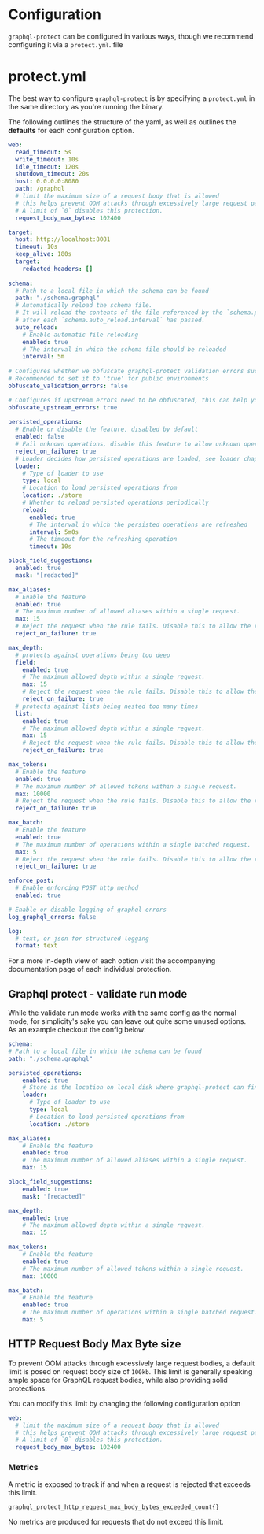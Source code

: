 # Configuration

`graphql-protect` can be configured in various ways, though we recommend configuring it via a `protect.yml`. file

<!-- TOC -->

# protect.yml

The best way to configure `graphql-protect` is by specifying a `protect.yml` in the same directory as you're running the binary.

The following outlines the structure of the yaml, as well as outlines the **defaults** for each configuration option.

```yaml
web:
  read_timeout: 5s
  write_timeout: 10s
  idle_timeout: 120s
  shutdown_timeout: 20s
  host: 0.0.0.0:8080
  path: /graphql
  # limit the maximum size of a request body that is allowed
  # this helps prevent OOM attacks through excessively large request payloads.
  # A limit of `0` disables this protection.
  request_body_max_bytes: 102400

target:
  host: http://localhost:8081
  timeout: 10s
  keep_alive: 180s
  target:
    redacted_headers: []
      
schema:
  # Path to a local file in which the schema can be found
  path: "./schema.graphql"
  # Automatically reload the schema file. 
  # It will reload the contents of the file referenced by the `schema.path` configuration option
  # after each `schema.auto_reload.interval` has passed.
  auto_reload:
    # Enable automatic file reloading
    enabled: true
    # The interval in which the schema file should be reloaded
    interval: 5m
    
# Configures whether we obfuscate graphql-protect validation errors such as max_aliases/max_tokens
# Recommended to set it to 'true' for public environments
obfuscate_validation_errors: false

# Configures if upstream errors need to be obfuscated, this can help you hide internals of your upstream landscape
obfuscate_upstream_errors: true
    
persisted_operations:
  # Enable or disable the feature, disabled by default
  enabled: false
  # Fail unknown operations, disable this feature to allow unknown operations to reach your GraphQL API
  reject_on_failure: true
  # Loader decides how persisted operations are loaded, see loader chapter for more details
  loader:
    # Type of loader to use
    type: local
    # Location to load persisted operations from
    location: ./store
    # Whether to reload persisted operations periodically
    reload:
      enabled: true
      # The interval in which the persisted operations are refreshed
      interval: 5m0s
      # The timeout for the refreshing operation
      timeout: 10s

block_field_suggestions:
  enabled: true
  mask: "[redacted]"

max_aliases:
  # Enable the feature
  enabled: true
  # The maximum number of allowed aliases within a single request.
  max: 15
  # Reject the request when the rule fails. Disable this to allow the request
  reject_on_failure: true

max_depth:
  # protects against operations being too deep
  field:
    enabled: true
    # The maximum allowed depth within a single request.
    max: 15
    # Reject the request when the rule fails. Disable this to allow the request
    reject_on_failure: true
  # protects against lists being nested too many times
  list:
    enabled: true
    # The maximum allowed depth within a single request.
    max: 15
    # Reject the request when the rule fails. Disable this to allow the request
    reject_on_failure: true

max_tokens:
  # Enable the feature
  enabled: true
  # The maximum number of allowed tokens within a single request.
  max: 10000
  # Reject the request when the rule fails. Disable this to allow the request regardless of token count.
  reject_on_failure: true

max_batch:
  # Enable the feature
  enabled: true
  # The maximum number of operations within a single batched request.
  max: 5
  # Reject the request when the rule fails. Disable this to allow the request regardless of token count.
  reject_on_failure: true

enforce_post:
  # Enable enforcing POST http method
  enabled: true

# Enable or disable logging of graphql errors
log_graphql_errors: false

log:
  # text, or json for structured logging
  format: text
```

For a more in-depth view of each option visit the accompanying documentation page of each individual protection.

## Graphql protect - validate run mode
While the validate run mode works with the same config as the normal mode, for simplicity's sake you can leave out quite some unused options.
As an example checkout the config below:

```yaml
schema:
# Path to a local file in which the schema can be found
path: "./schema.graphql"

persisted_operations:
    enabled: true
    # Store is the location on local disk where graphql-protect can find the persisted operations, it loads any `*.json` files on disk
    loader:
      # Type of loader to use
      type: local
      # Location to load persisted operations from
      location: ./store

max_aliases:
    # Enable the feature
    enabled: true
    # The maximum number of allowed aliases within a single request.
    max: 15

block_field_suggestions:
    enabled: true
    mask: "[redacted]"

max_depth:
    enabled: true
    # The maximum allowed depth within a single request.
    max: 15

max_tokens:
    # Enable the feature
    enabled: true
    # The maximum number of allowed tokens within a single request.
    max: 10000

max_batch:
    # Enable the feature
    enabled: true
    # The maximum number of operations within a single batched request.
    max: 5
```

## HTTP Request Body Max Byte size

To prevent OOM attacks through excessively large request bodies, a default limit is posed on request body size of `100kb`. This limit is generally speaking ample space for GraphQL request bodies, while also providing solid protections.

You can modify this limit by changing the following configuration option

```yaml
web:
  # limit the maximum size of a request body that is allowed
  # this helps prevent OOM attacks through excessively large request payloads.
  # A limit of `0` disables this protection.
  request_body_max_bytes: 102400
```

### Metrics

A metric is exposed to track if and when a request is rejected that exceeds this limit.

```
graphql_protect_http_request_max_body_bytes_exceeded_count{}
```

No metrics are produced for requests that do not exceed this limit.